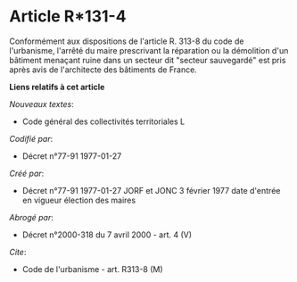 # Article R*131-4

Conformément aux dispositions de l'article R. 313-8 du code de l'urbanisme, l'arrêté du maire prescrivant la réparation ou la
démolition d'un bâtiment menaçant ruine dans un secteur dit "secteur sauvegardé" est pris après avis de l'architecte des
bâtiments de France.

**Liens relatifs à cet article**

_Nouveaux textes_:

  - Code général des collectivités territoriales L

_Codifié par_:

  - Décret n°77-91 1977-01-27

_Créé par_:

  - Décret n°77-91 1977-01-27 JORF et JONC 3 février 1977 date d'entrée en vigueur élection des maires

_Abrogé par_:

  - Décret n°2000-318 du 7 avril 2000 - art. 4 (V)

_Cite_:

  - Code de l'urbanisme - art. R313-8 (M)
